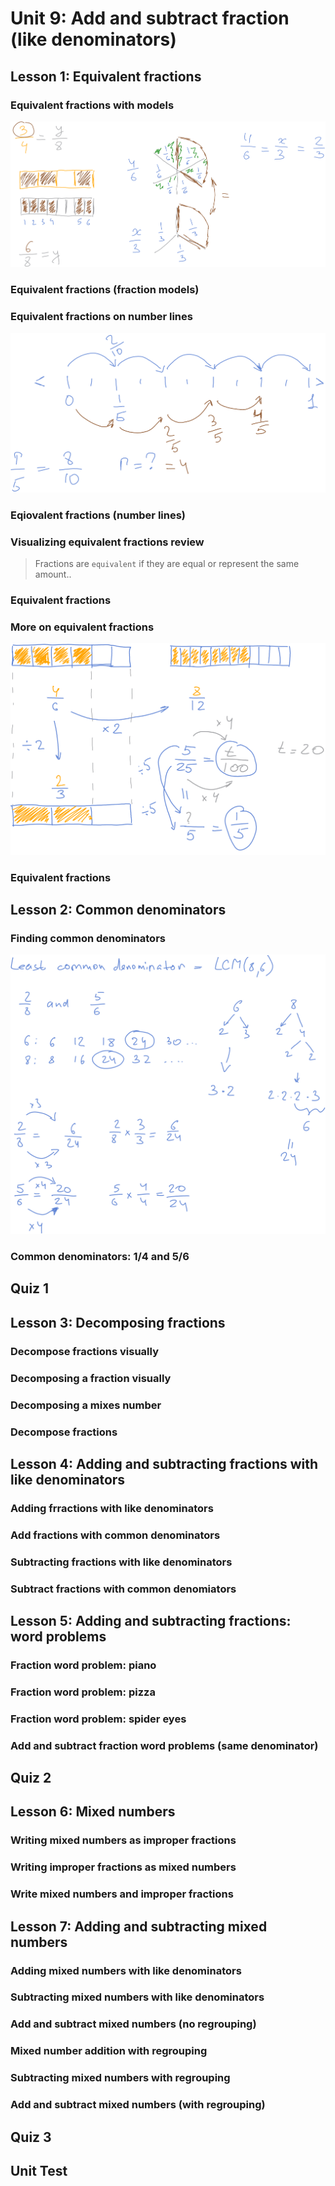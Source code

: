 # Unit 9: Add and subtract fraction (like denominators)

## Lesson 1: Equivalent fractions

### Equivalent fractions with models

![](./svg/1.svg)

### Equivalent fractions (fraction models)

### Equivalent fractions on number lines

![](./svg/2.svg)

### Eqiovalent fractions (number lines)

### Visualizing equivalent fractions review

> Fractions are `equivalent` if they are equal or represent the same amount..

### Equivalent fractions

### More on equivalent fractions

![](./svg/3.svg)

### Equivalent fractions

## Lesson 2: Common denominators

### Finding common denominators

![](./svg/4.svg)

### Common denominators: 1/4 and 5/6

## Quiz 1

## Lesson 3: Decomposing fractions

### Decompose fractions visually

### Decomposing a fraction visually

### Decomposing a mixes number

### Decompose fractions

## Lesson 4: Adding and subtracting fractions with like denominators

### Adding frractions with like denominators

### Add fractions with common denominators

### Subtracting fractions with like denominators

### Subtract fractions with common denomiators

## Lesson 5: Adding and subtracting fractions: word problems

### Fraction word problem: piano

### Fraction word problem: pizza

### Fraction word problem: spider eyes

### Add and subtract fraction word problems (same denominator)

## Quiz 2

## Lesson 6: Mixed numbers

### Writing mixed numbers as improper fractions

### Writing improper fractions as mixed numbers

### Write mixed numbers and improper fractions

## Lesson 7: Adding and subtracting mixed numbers

### Adding mixed numbers with like denominators

### Subtracting mixed numbers with like denominators

### Add and subtract mixed numbers (no regrouping)

### Mixed number addition with regrouping

### Subtracting mixed numbers with regrouping

### Add and subtract mixed numbers (with regrouping)

## Quiz 3

## Unit Test

